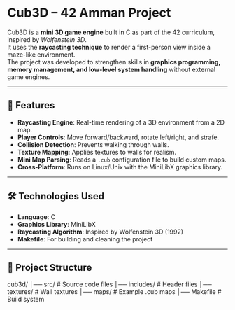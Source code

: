 # Cub3D – 42 Amman Project

Cub3D is a **mini 3D game engine** built in C as part of the 42 curriculum, inspired by *Wolfenstein 3D*.  
It uses the **raycasting technique** to render a first-person view inside a maze-like environment.  
The project was developed to strengthen skills in **graphics programming, memory management, and low-level system handling** without external game engines.

---

## 🚀 Features
- **Raycasting Engine**: Real-time rendering of a 3D environment from a 2D map.  
- **Player Controls**: Move forward/backward, rotate left/right, and strafe.  
- **Collision Detection**: Prevents walking through walls.  
- **Texture Mapping**: Applies textures to walls for realism.  
- **Mini Map Parsing**: Reads a `.cub` configuration file to build custom maps.  
- **Cross-Platform**: Runs on Linux/Unix with the MiniLibX graphics library.  

---

## 🛠️ Technologies Used
- **Language**: C  
- **Graphics Library**: MiniLibX  
- **Raycasting Algorithm**: Inspired by Wolfenstein 3D (1992)  
- **Makefile**: For building and cleaning the project  

---

## 📂 Project Structure
cub3d/
│── src/ # Source code files
│── includes/ # Header files
│── textures/ # Wall textures
│── maps/ # Example .cub maps
│── Makefile # Build system

